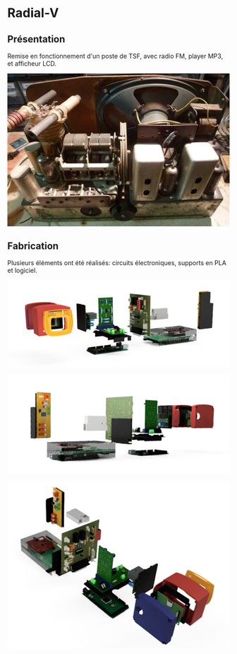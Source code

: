 # Radial-V

## Présentation

Remise en fonctionnement d'un poste de TSF, avec radio FM, player MP3, et afficheur LCD.

![Radial-V-before](Pictures/Radial-V-before.JPG)

## Fabrication

Plusieurs éléments ont été réalisés: circuits électroniques, supports en PLA et logiciel.

![Radial-V-front](Pictures/Radial-V-front.png)

![Radial-V-rear](Pictures/Radial-V-rear.png)



![Radial-V-top](Pictures/Radial-V-top.png)














